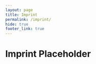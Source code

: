 ```yaml
---
layout: page
title: Imprint
permalink: /imprint/
hide: true
footer_link: true
---
```


# Imprint Placeholder


